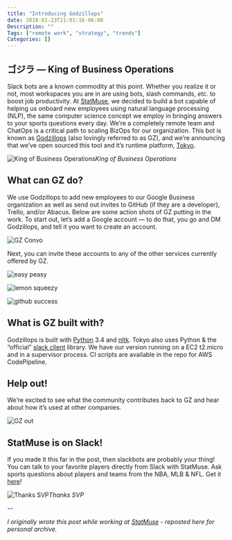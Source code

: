 ```yaml
---
title: "Introducing Godzillops"
date: 2018-01-23T21:01:16-06:00
Description: ""
Tags: ["remote work", "strategy", "trends"]
Categories: []
---
```


## ゴジラ — King of Business Operations

Slack bots are a known commodity at this point. Whether you realize it or not, most workspaces you are in are using bots, slash commands, *etc.* to boost job productivity. At [StatMuse](https://www.statmuse.com), we decided to build a bot capable of helping us onboard new employees using natural language processing (NLP), the same computer science concept we employ in bringing answers to your sports questions every day. We’re a completely remote team and ChatOps is a critical path to scaling BizOps for our organization. This bot is known as [Godzillops](https://github.com/statmuse/godzillops) (also lovingly referred to as GZ), and we’re announcing that we’ve open sourced this tool and it’s runtime platform, [Tokyo](https://github.com/statmuse/tokyo).

![King of Business Operations](/images/godzillops1.gif)*King of Business Operations*

## What can GZ do?

We use Godzillops to add new employees to our Google Business organization as well as send out invites to GitHub (if they are a developer), Trello, and/or Abacus. Below are some action shots of GZ putting in the work. To start out, let’s add a Google account — to do that, you go and DM Godzillops, and tell it you want to create an account.

![GZ Convo](/images/godzillops2.png)

Next, you can invite these accounts to any of the other services currently offered by GZ.

![easy peasy](/images/godzillops3.png)

![lemon squeezy](/images/godzillops4.png)

![github success](/images/godzillops5.png)

## What is GZ built with?

Godzillops is built with [Python](https://www.python.org/) 3.4 and [nltk](http://www.nltk.org/). Tokyo also uses Python & the “official” [slack client](https://github.com/slackapi/python-slackclient) library. We have our version running on a EC2 t2.micro and in a supervisor process. CI scripts are available in the repo for AWS CodePipeline.

## Help out!

We’re excited to see what the community contributes back to GZ and hear about how it’s used at other companies.

![GZ out](/images/godzillops6.gif)

## StatMuse is on Slack!

If you made it this far in the post, then slackbots are probably your thing! You can talk to your favorite players directly from Slack with StatMuse. Ask sports questions about players and teams from the NBA, MLB & NFL. Get it [here](https://slack.com/apps/A7U7ZN46Q-statmuse)!

![Thanks SVP](/images/godzillops7.png)*Thanks SVP*

--

*I originally wrote this post while working at [StatMuse](https://www.statmuse.com) - reposted here for personal archive.*
